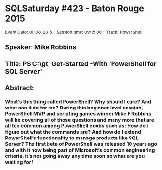 # SQLSaturday #423 - Baton Rouge 2015
Event Date: 01-08-2015 - Session time: 09:15:00 - Track: PowerShell
## Speaker: Mike Robbins
## Title: PS C:\gt; Get-Started -With 'PowerShell for SQL Server'
## Abstract:
### What’s this thing called PowerShell? Why should I care? And what can it do for me? During this beginner level session, PowerShell MVP and scripting games winner Mike F Robbins will be covering all of those questions and many more that are all too common among PowerShell noobs such as: How do I figure out what the commands are? And how do I extend PowerShell’s functionality to manage products like SQL Server? The first beta of PowerShell was released 10 years ago and with it now being part of Microsoft’s common engineering criteria, it’s not going away any time soon so what are you waiting for?
